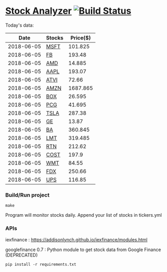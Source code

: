 # [Stock Analyzer](https://ogoyal.github.io/StockAnalyzer/) [![Build Status](https://travis-ci.org/ogoyal/StockAnalyzer.svg?branch=master)](https://travis-ci.org/ogoyal/StockAnalyzer)

Today's data:

| Date| Stocks| Price($) | 
| --- | --- | ---  | 
| 2018-06-05| [MSFT](https://plot.ly/~ogoyal/2)| 101.825 | 
| 2018-06-05| [FB](https://plot.ly/~ogoyal/4)| 193.48 | 
| 2018-06-05| [AMD](https://plot.ly/~ogoyal/6)| 14.885 | 
| 2018-06-05| [AAPL](https://plot.ly/~ogoyal/8)| 193.07 | 
| 2018-06-05| [ATVI](https://plot.ly/~ogoyal/10)| 72.66 | 
| 2018-06-05| [AMZN](https://plot.ly/~ogoyal/12)| 1687.865 | 
| 2018-06-05| [BOX](https://plot.ly/~ogoyal/14)| 26.595 | 
| 2018-06-05| [PCG](https://plot.ly/~ogoyal/16)| 41.695 | 
| 2018-06-05| [TSLA](https://plot.ly/~ogoyal/18)| 287.38 | 
| 2018-06-05| [GE](https://plot.ly/~ogoyal/20)| 13.87 | 
| 2018-06-05| [BA](https://plot.ly/~ogoyal/22)| 360.845 | 
| 2018-06-05| [LMT](https://plot.ly/~ogoyal/24)| 319.485 | 
| 2018-06-05| [RTN](https://plot.ly/~ogoyal/26)| 212.62 | 
| 2018-06-05| [COST](https://plot.ly/~ogoyal/28)| 197.9 | 
| 2018-06-05| [WMT](https://plot.ly/~ogoyal/30)| 84.55 | 
| 2018-06-05| [FDX](https://plot.ly/~ogoyal/32)| 250.66 | 
| 2018-06-05| [UPS](https://plot.ly/~ogoyal/34)| 116.85 | 

### Build/Run project

```
make
```

Program will monitor stocks daily. Append your list of stocks in tickers.yml

### APIs
iexfinance : https://addisonlynch.github.io/iexfinance/modules.html

googlefinance 0.7 : Python module to get stock data from Google Finance (DEPRECATED)

```
pip install -r requirements.txt
```
